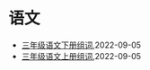 # 语文
* [三年级语文下册组词](/teaching/yuwen/primary-school-grade-3-2nd-make-words),2022-09-05
* [三年级语文上册组词](/teaching/yuwen/primary-school-grade-3-1st-make-words),2022-09-05
